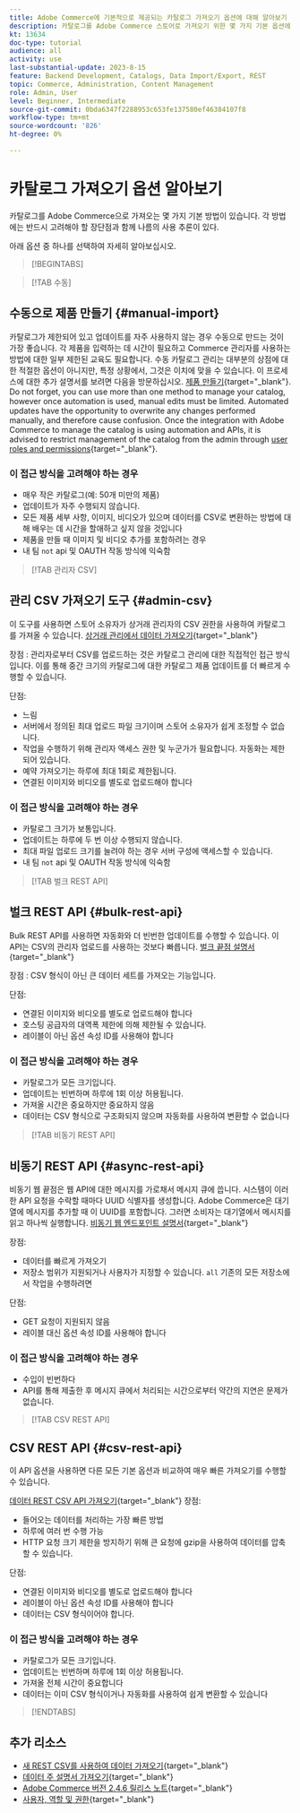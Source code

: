 ```yaml
---
title: Adobe Commerce에 기본적으로 제공되는 카탈로그 가져오기 옵션에 대해 알아보기
description: 카탈로그를 Adobe Commerce 스토어로 가져오기 위한 몇 가지 기본 옵션에 대해 알아봅니다.
kt: 13634
doc-type: tutorial
audience: all
activity: use
last-substantial-update: 2023-8-15
feature: Backend Development, Catalogs, Data Import/Export, REST
topic: Commerce, Administration, Content Management
role: Admin, User
level: Beginner, Intermediate
source-git-commit: 0bda6347f2288953c653fe137580ef46384107f8
workflow-type: tm+mt
source-wordcount: '826'
ht-degree: 0%

---
```


# 카탈로그 가져오기 옵션 알아보기

카탈로그를 Adobe Commerce으로 가져오는 몇 가지 기본 방법이 있습니다. 각 방법에는 반드시 고려해야 할 장단점과 함께 나름의 사용 추론이 있다.

아래 옵션 중 하나를 선택하여 자세히 알아보십시오.

>[!BEGINTABS]

>[!TAB 수동]

## 수동으로 제품 만들기 {#manual-import}

카탈로그가 제한되어 있고 업데이트를 자주 사용하지 않는 경우 수동으로 만드는 것이 가장 좋습니다. 각 제품을 입력하는 데 시간이 필요하고 Commerce 관리자를 사용하는 방법에 대한 일부 제한된 교육도 필요합니다. 수동 카탈로그 관리는 대부분의 상점에 대한 적절한 옵션이 아니지만, 특정 상황에서, 그것은 이치에 맞을 수 있습니다. 이 프로세스에 대한 추가 설명서를 보려면 다음을 방문하십시오. [제품 만들기](https://experienceleague.adobe.com/docs/commerce-admin/catalog/products/product-create.html){target="_blank"}. Do not forget, you can use more than one method to manage your catalog, however once automation is used, manual edits must be limited. Automated updates have the opportunity to overwrite any changes performed manually, and therefore cause confusion. Once the integration with Adobe Commerce to manage the catalog is using automation and APIs, it is advised to restrict management of the catalog from the admin through [user roles and permissions](https://experienceleague.adobe.com/docs/commerce-admin/systems/user-accounts/permissions-user-roles.html){target="_blank"}.



### 이 접근 방식을 고려해야 하는 경우

- 매우 작은 카탈로그(예: 50개 미만의 제품)
- 업데이트가 자주 수행되지 않습니다.
- 모든 제품 세부 사항, 이미지, 비디오가 있으며 데이터를 CSV로 변환하는 방법에 대해 배우는 데 시간을 할애하고 싶지 않을 것입니다
- 제품을 만들 때 이미지 및 비디오 추가를 포함하려는 경우
- 내 팀 `not` api 및 OAUTH 작동 방식에 익숙함



>[!TAB 관리자 CSV]

## 관리 CSV 가져오기 도구 {#admin-csv}

이 도구를 사용하면 스토어 소유자가 상거래 관리자의 CSV 권한을 사용하여 카탈로그를 가져올 수 있습니다.
[상거래 관리에서 데이터 가져오기](https://experienceleague.adobe.com/docs/commerce-admin/systems/data-transfer/import/data-import.html){target="_blank"}

장점 : 관리자로부터 CSV를 업로드하는 것은 카탈로그 관리에 대한 직접적인 접근 방식입니다. 이를 통해 중간 크기의 카탈로그에 대한 카탈로그 제품 업데이트를 더 빠르게 수행할 수 있습니다.

단점:

- 느림
- 서버에서 정의된 최대 업로드 파일 크기이며 스토어 소유자가 쉽게 조정할 수 없습니다.
- 작업을 수행하기 위해 관리자 액세스 권한 및 누군가가 필요합니다. 자동화는 제한되어 있습니다.
- 예약 가져오기는 하루에 최대 1회로 제한됩니다.
- 연결된 이미지와 비디오를 별도로 업로드해야 합니다



### 이 접근 방식을 고려해야 하는 경우

- 카탈로그 크기가 보통입니다.
- 업데이트는 하루에 두 번 이상 수행되지 않습니다.
- 최대 파일 업로드 크기를 늘려야 하는 경우 서버 구성에 액세스할 수 있습니다.
- 내 팀 `not` api 및 OAUTH 작동 방식에 익숙함



>[!TAB 벌크 REST API]

## 벌크 REST API {#bulk-rest-api}

Bulk REST API를 사용하면 자동화와 더 빈번한 업데이트를 수행할 수 있습니다. 이 API는 CSV의 관리자 업로드를 사용하는 것보다 빠릅니다.
[벌크 끝점 설명서](https://developer.adobe.com/commerce/webapi/rest/use-rest/bulk-endpoints/){target="_blank"}

장점 : CSV 형식이 아닌 큰 데이터 세트를 가져오는 기능입니다.

단점:

- 연결된 이미지와 비디오를 별도로 업로드해야 합니다
- 호스팅 공급자의 대역폭 제한에 의해 제한될 수 있습니다.
- 레이블이 아닌 옵션 속성 ID를 사용해야 합니다



### 이 접근 방식을 고려해야 하는 경우

- 카탈로그가 모든 크기입니다.
- 업데이트는 빈번하며 하루에 1회 이상 허용됩니다.
- 가져올 시간은 중요하지만 중요하지 않음
- 데이터는 CSV 형식으로 구조화되지 않으며 자동화를 사용하여 변환할 수 없습니다



>[!TAB 비동기 REST API]

## 비동기 REST API {#async-rest-api}

비동기 웹 끝점은 웹 API에 대한 메시지를 가로채서 메시지 큐에 씁니다. 시스템이 이러한 API 요청을 수락할 때마다 UUID 식별자를 생성합니다. Adobe Commerce은 대기열에 메시지를 추가할 때 이 UUID를 포함합니다. 그러면 소비자는 대기열에서 메시지를 읽고 하나씩 실행합니다.
[비동기 웹 엔드포인트 설명서](https://developer.adobe.com/commerce/webapi/rest/use-rest/asynchronous-web-endpoints/){target="_blank"}

장점:

- 데이터를 빠르게 가져오기
- 저장소 범위가 지원되거나 사용자가 지정할 수 있습니다. `all` 기존의 모든 저장소에서 작업을 수행하려면

단점:

- GET 요청이 지원되지 않음
- 레이블 대신 옵션 속성 ID를 사용해야 합니다


### 이 접근 방식을 고려해야 하는 경우

- 수입이 빈번하다
- API를 통해 제출한 후 메시지 큐에서 처리되는 시간으로부터 약간의 지연은 문제가 없습니다.



>[!TAB CSV REST API]

## CSV REST API {#csv-rest-api}

이 API 옵션을 사용하면 다른 모든 기본 옵션과 비교하여 매우 빠른 가져오기를 수행할 수 있습니다.

[데이터 REST CSV API 가져오기](https://developer.adobe.com/commerce/webapi/rest/modules/import/){target="_blank"}
장점:

- 들어오는 데이터를 처리하는 가장 빠른 방법
- 하루에 여러 번 수행 가능
- HTTP 요청 크기 제한을 방지하기 위해 큰 요청에 gzip을 사용하여 데이터를 압축할 수 있습니다.

단점:

- 연결된 이미지와 비디오를 별도로 업로드해야 합니다
- 레이블이 아닌 옵션 속성 ID를 사용해야 합니다
- 데이터는 CSV 형식이어야 합니다.

### 이 접근 방식을 고려해야 하는 경우

- 카탈로그가 모든 크기입니다.
- 업데이트는 빈번하며 하루에 1회 이상 허용됩니다.
- 가져올 전체 시간이 중요합니다
- 데이터는 이미 CSV 형식이거나 자동화를 사용하여 쉽게 변환할 수 있습니다



>[!ENDTABS]

## 추가 리소스

- [새 REST CSV를 사용하여 데이터 가져오기](https://developer.adobe.com/commerce/webapi/rest/modules/import/){target="_blank"}
- [데이터 주 설명서 가져오기](https://experienceleague.adobe.com/docs/commerce-admin/systems/data-transfer/import/data-import.html){target="_blank"}
- [Adobe Commerce 버전 2.4.6 릴리스 노트](https://experienceleague.adobe.com/docs/commerce-operations/release/notes/adobe-commerce/2-4-6.html){target="_blank"}
- [사용자, 역할 및 권한](../site-management/users-roles-permissions.md){target="_blank"}
